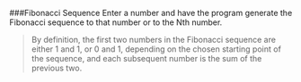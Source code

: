 ###Fibonacci Sequence
Enter a number and have the program generate the Fibonacci sequence to that number or to the Nth number.

>By definition, the first two numbers in the Fibonacci sequence are either 1 and 1, or 0 and 1, depending on the chosen starting point of the sequence, and each subsequent number is the sum of the previous two.
